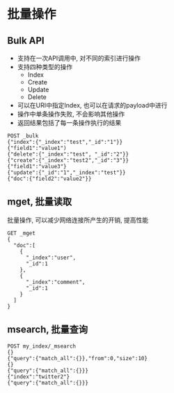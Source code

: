 # 批量操作

## Bulk API

+ 支持在一次API调用中, 对不同的索引进行操作
+ 支持四种类型的操作
  + Index
  + Create
  + Update
  + Delete
+ 可以在URI中指定Index, 也可以在请求的payload中进行
+ 操作中单条操作失败, 不会影响其他操作
+ 返回结果包括了每一条操作执行的结果

```
POST _bulk
{"index":{"_index":"test","_id":"1"}}
{"field1":"value1")
{"delete":{"_index":"test", "_id":"2"}}
{"create":{"_index":"test2","_id":"3"}}
{"field1":"value3"}
{"update":{"_id":"1","_index":"test"}}
{"doc":{"field2":"value2"}}
```

## mget, 批量读取

批量操作, 可以减少网络连接所产生的开销, 提高性能

```
GET _mget
{
  "doc":[
    {
      "_index":"user",
      "_id":1
    },
    {
      "_index":"comment",
      "_id":1
    }
  ]
}
```

## msearch, 批量查询

```
POST my_index/_msearch
{}
{"query":{"match_all":{}},"from":0,"size":10}
{}
{"query":{"match_all":{}}}
{"index":"twitter2"}
{"query":{"match_all":{}}}
```
